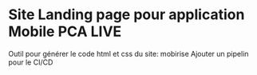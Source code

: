 Site Landing page pour application Mobile PCA LIVE
==================================================

Outil pour générer le code html et css du site: mobirise
Ajouter un pipelin pour le CI/CD
